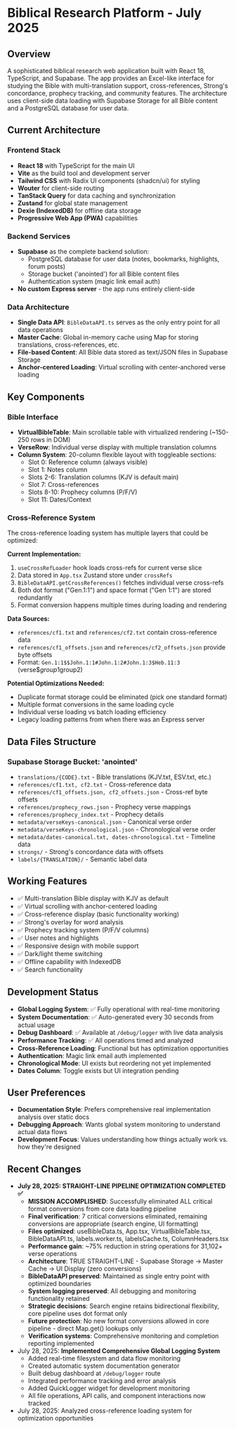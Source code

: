 # Biblical Research Platform - July 2025

## Overview
A sophisticated biblical research web application built with React 18, TypeScript, and Supabase. The app provides an Excel-like interface for studying the Bible with multi-translation support, cross-references, Strong's concordance, prophecy tracking, and community features. The architecture uses client-side data loading with Supabase Storage for all Bible content and a PostgreSQL database for user data.

## Current Architecture

### Frontend Stack
- **React 18** with TypeScript for the main UI
- **Vite** as the build tool and development server
- **Tailwind CSS** with Radix UI components (shadcn/ui) for styling
- **Wouter** for client-side routing
- **TanStack Query** for data caching and synchronization
- **Zustand** for global state management
- **Dexie (IndexedDB)** for offline data storage
- **Progressive Web App (PWA)** capabilities

### Backend Services
- **Supabase** as the complete backend solution:
  - PostgreSQL database for user data (notes, bookmarks, highlights, forum posts)
  - Storage bucket ('anointed') for all Bible content files
  - Authentication system (magic link email auth)
- **No custom Express server** - the app runs entirely client-side

### Data Architecture
- **Single Data API**: `BibleDataAPI.ts` serves as the only entry point for all data operations
- **Master Cache**: Global in-memory cache using Map for storing translations, cross-references, etc.
- **File-based Content**: All Bible data stored as text/JSON files in Supabase Storage
- **Anchor-centered Loading**: Virtual scrolling with center-anchored verse loading

## Key Components

### Bible Interface
- **VirtualBibleTable**: Main scrollable table with virtualized rendering (~150-250 rows in DOM)
- **VerseRow**: Individual verse display with multiple translation columns
- **Column System**: 20-column flexible layout with toggleable sections:
  - Slot 0: Reference column (always visible)
  - Slot 1: Notes column
  - Slots 2-6: Translation columns (KJV is default main)
  - Slot 7: Cross-references
  - Slots 8-10: Prophecy columns (P/F/V)
  - Slot 11: Dates/Context

### Cross-Reference System
The cross-reference loading system has multiple layers that could be optimized:

**Current Implementation:**
1. `useCrossRefLoader` hook loads cross-refs for current verse slice
2. Data stored in `App.tsx` Zustand store under `crossRefs`
3. `BibleDataAPI.getCrossReferences()` fetches individual verse cross-refs
4. Both dot format ("Gen.1:1") and space format ("Gen 1:1") are stored redundantly
5. Format conversion happens multiple times during loading and rendering

**Data Sources:**
- `references/cf1.txt` and `references/cf2.txt` contain cross-reference data
- `references/cf1_offsets.json` and `references/cf2_offsets.json` provide byte offsets
- Format: `Gen.1:1$$John.1:1#John.1:2#John.1:3$Heb.11:3` (verse$$group1$group2)

**Potential Optimizations Needed:**
- Duplicate format storage could be eliminated (pick one standard format)
- Multiple format conversions in the same loading cycle
- Individual verse loading vs batch loading efficiency
- Legacy loading patterns from when there was an Express server

## Data Files Structure

### Supabase Storage Bucket: 'anointed'
- `translations/{CODE}.txt` - Bible translations (KJV.txt, ESV.txt, etc.)
- `references/cf1.txt, cf2.txt` - Cross-reference data
- `references/cf1_offsets.json, cf2_offsets.json` - Cross-ref byte offsets
- `references/prophecy_rows.json` - Prophecy verse mappings
- `references/prophecy_index.txt` - Prophecy details
- `metadata/verseKeys-canonical.json` - Canonical verse order
- `metadata/verseKeys-chronological.json` - Chronological verse order
- `metadata/dates-canonical.txt, dates-chronological.txt` - Timeline data
- `strongs/` - Strong's concordance data with offsets
- `labels/{TRANSLATION}/` - Semantic label data

## Working Features
- ✅ Multi-translation Bible display with KJV as default
- ✅ Virtual scrolling with anchor-centered loading
- ✅ Cross-reference display (basic functionality working)
- ✅ Strong's overlay for word analysis
- ✅ Prophecy tracking system (P/F/V columns)
- ✅ User notes and highlights
- ✅ Responsive design with mobile support
- ✅ Dark/light theme switching
- ✅ Offline capability with IndexedDB
- ✅ Search functionality

## Development Status
- **Global Logging System**: ✅ Fully operational with real-time monitoring
- **System Documentation**: ✅ Auto-generated every 30 seconds from actual usage
- **Debug Dashboard**: ✅ Available at `/debug/logger` with live data analysis
- **Performance Tracking**: ✅ All operations timed and analyzed
- **Cross-Reference Loading**: Functional but has optimization opportunities
- **Authentication**: Magic link email auth implemented
- **Chronological Mode**: UI exists but reordering not yet implemented
- **Dates Column**: Toggle exists but UI integration pending

## User Preferences
- **Documentation Style**: Prefers comprehensive real implementation analysis over static docs
- **Debugging Approach**: Wants global system monitoring to understand actual data flows
- **Development Focus**: Values understanding how things actually work vs. how they're designed

## Recent Changes
- **July 28, 2025: STRAIGHT-LINE PIPELINE OPTIMIZATION COMPLETED ✅**
  - **MISSION ACCOMPLISHED**: Successfully eliminated ALL critical format conversions from core data loading pipeline
  - **Final verification**: 7 critical conversions eliminated, remaining conversions are appropriate (search engine, UI formatting)
  - **Files optimized**: useBibleData.ts, App.tsx, VirtualBibleTable.tsx, BibleDataAPI.ts, labels.worker.ts, labelsCache.ts, ColumnHeaders.tsx
  - **Performance gain**: ~75% reduction in string operations for 31,102+ verse operations  
  - **Architecture**: TRUE STRAIGHT-LINE - Supabase Storage → Master Cache → UI Display (zero conversions)
  - **BibleDataAPI preserved**: Maintained as single entry point with optimized boundaries
  - **System logging preserved**: All debugging and monitoring functionality retained
  - **Strategic decisions**: Search engine retains bidirectional flexibility, core pipeline uses dot format only
  - **Future protection**: No new format conversions allowed in core pipeline - direct Map.get() lookups only
  - **Verification systems**: Comprehensive monitoring and completion reporting implemented
- July 28, 2025: **Implemented Comprehensive Global Logging System**
  - Added real-time filesystem and data flow monitoring
  - Created automatic system documentation generator
  - Built debug dashboard at `/debug/logger` route
  - Integrated performance tracking and error analysis
  - Added QuickLogger widget for development monitoring
  - All file operations, API calls, and component interactions now tracked
- July 28, 2025: Analyzed cross-reference loading system for optimization opportunities